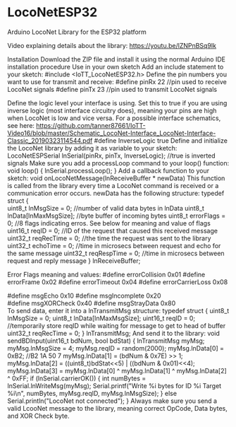 # LocoNetESP32
Arduino LocoNet Library for the ESP32 platform 

Video explaining details about the library: https://youtu.be/lZNPnBSq9Ik

Installation
Download the ZIP file and install it using the normal Arduino IDE installation procedure
Use in your own sketch
Add an include statement to your sketch: 
        #include <IoTT_LocoNetESP32.h>
Define the pin numbers you want to use for transmit and receive:
#define pinRx    22  //pin used to receive LocoNet signals
#define pinTx    23  //pin used to transmit LocoNet signals

Define the logic level your interface is using. Set this to true if you are using inverse logic (most interface circuitry does), meaning your pins are high when LocoNet is low and vice versa.
For a possible interface schematics, see here:  https://github.com/tanner87661/IoTT-Video16/blob/master/Schematic_LocoNet-Interface_LocoNet-Interface-Classic_20190323114544.pdf
#define InverseLogic true
Define and initialize the LocoNet library by adding it as variable to your sketch:
LocoNetESPSerial lnSerial(pinRx, pinTx, InverseLogic); //true is inverted signals
Make sure you add a processLoop  command to your loop() function:
void loop() {
  lnSerial.processLoop();
}
Add a callback function to your sketch:
void onLocoNetMessage(lnReceiveBuffer * newData)
This function is called from the library every time a LocoNet command is received or a communication error occurs. newData has the following structure:
typedef struct {  
    uint8_t    lnMsgSize = 0; //number of valid data bytes in lnData
    uint8_t    lnData[lnMaxMsgSize]; //byte buffer of incoming bytes
    uint8_t	   errorFlags = 0;	 //8 flags indicating erros. See below for meaning and value of flags
    uint16_t   reqID = 0; //ID of the request that caused this received message
    uint32_t   reqRecTime = 0; //the time the request was sent to the library
    uint32_t   echoTime = 0; //time in microsecs between request and echo for the same message
    uint32_t   reqRespTime = 0; //time in microsecs between request and reply message
} lnReceiveBuffer;

Error Flags meaning and values:
#define errorCollision    	0x01
#define errorFrame       	 0x02
#define errorTimeout      	0x04
#define errorCarrierLoss 	 0x08

#define msgEcho	0x10
#define msgIncomplete	0x20		
#define msgXORCheck       	0x40
#define msgStrayData	0x80	    
To send data, enter it into a lnTransmitMsg structure:
typedef struct {
    uint8_t    lnMsgSize = 0;
    uint8_t    lnData[lnMaxMsgSize];
    uint16_t   reqID = 0; //temporarily store reqID while waiting for message to get to head of buffer
    uint32_t   reqRecTime = 0;
} lnTransmitMsg;
And send it to the library:
void sendBDInput(uint16_t bdNum, bool bdStat)
{  lnTransmitMsg myMsg;
  myMsg.lnMsgSize = 4;
  myMsg.reqID = random(2000);
  myMsg.lnData[0] = 0xB2; //B2 1A 50 7
  myMsg.lnData[1] = (bdNum & 0x7E) >> 1;
  myMsg.lnData[2] = ((uint8_t)bdStat<<5) | ((bdNum & 0x01)<<4);
  myMsg.lnData[3] = myMsg.lnData[0] ^ myMsg.lnData[1] ^ myMsg.lnData[2] ^ 0xFF;
  if (lnSerial.carrierOK())
  {
    int numBytes = lnSerial.lnWriteMsg(myMsg);
    Serial.printf("Write %i bytes for ID %i Target %i\n", numBytes, myMsg.reqID, myMsg.lnMsgSize);
  }
  else
    Serial.println("LocoNet not connected");
}
Always make sure you send a valid LcooNet message to the library, meaning correct OpCode, Data bytes, and XOR Check byte.
